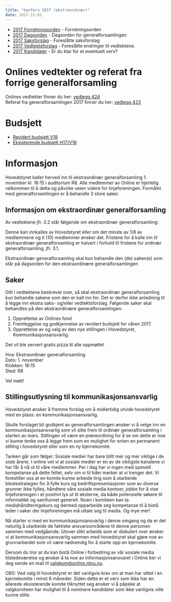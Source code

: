 ```yaml
---
title: "Genfors 2017 (ekstraordinær)"
date: 2017-11-01
---
```


* [2017 Forretningsorden](https://wiki.online.ntnu.no/generalforsamlinger/2017-ekstraordinaer/forretningsorden) - Forretningsorden
* [2017 Dagsorden](https://wiki.online.ntnu.no/generalforsamlinger/2017-ekstraordinaer/dagsorden) - Dagsorden for generalforsamlingen
* [2017 Saksforslag](https://wiki.online.ntnu.no/generalforsamlinger/2017-ekstraordinaer/saksforslag) - Foreslåtte saksforslag
* [2017 Vedtektsforslag](https://wiki.online.ntnu.no/generalforsamlinger/2017-ekstraordinaer/vedtektsforslag) - Foreslåtte endringer til vedtektene. 
* [2017 Kandidater](https://wiki.online.ntnu.no/generalforsamlinger/2017-ekstraordinaer/valg) - Er du klar for et eventuelt verv?


# Onlines vedtekter og referat fra forrige generalforsamling 
Onlines vedtekter finner du her: [vedlegg 424](https://wiki.online.ntnu.no/attachments/424-vedtekter-signert-av-paraferer.pdf)      
Referat fra generalforsamlingen 2017 finner du her: [vedlegg 423](https://wiki.online.ntnu.no/attachments/423-Referat-fra-Onlines-generalforsamling-2017-signert-av-paraferer.pdf)  

# Budsjett

- [Revidert budsjett V18](https://docs.google.com/spreadsheets/d/16bqSdyglFN0cR4ehhB-B3Ey4FTbv6JDlKsP9L29p9pk/edit?usp=sharing)
- [Eksisterende budsjett H17/V18](https://docs.google.com/spreadsheets/d/1exCJ_8gr1KrS7Bv4N-JnjUBoUKJ56eaPp4wp0mvs9is/edit?usp=sharing)

# Informasjon

Hovedstyret kaller herved inn til ekstraordinær generalforsamling 1. november kl. 16:15 i auditorium R8. Alle medlemmer av Online er hjertelig velkommen til å delta og påvirke veien videre for linjeforeningen. Formålet med generalforsamlingen er å behandle 3 store saker. 

## Informasjon om ekstraordinær generalforsamling

Av vedtektene jfr. 3.2 står følgende om ekstraordinær generalforsamling: 

Denne kan innkalles av Hovedstyret eller om det minste av 1/8 av medlemmene og
ti (10) medlemmer ønsker det. Fristene for å kalle inn til ekstraordinær generalforsamling
er halvert i forhold til fristene for ordinær generalforsamling, jfr. 3.1.

Ekstraordinær generalforsamling skal kun behandle den (de) saken(e) som står på
dagsorden for den ekstraordinære generalforsamlingen

## Saker

Gitt i vedtektene beskrevet over, så skal ekstraordinær generalforsamling kun behandle sakene som den er kalt inn for. Det er derfor ikke anledning til å legge inn ekstra saks- og/eller vedtektsforslag. Følgende saker skal behandles på den ekstraordinære generalforsamlingen:

1. Opprettelse av Onlines fond
2. Fremleggelse og godkjennelse av revidert budsjett for våren 2017.
3. Opprettelse av og valg av den nye stillingen i Hovedstyret, Kommunikasjonsansvarlig.

Det vil ble servert gratis pizza til alle oppmøtte!

Hva: Ekstraordinær generalforsamling  
Dato: 1. november  
Klokken: 16:15  
Sted: R8  

Vel møtt!

## Stillingsutlysning til kommunikasjonsansvarlig

Hovedstyret ønsker å fremme forslag om å midlertidig utvide hovedstyret med en plass: en kommunikasjonsansvarlig.

Skulle forslaget bli godkjent av generalforsamlingen ønsker vi å velge inn en kommunikasjonsansvarlig som vil sitte frem til ordinær generalforsamling i starten av mars. Stillingen vil være en prøveordning for å se om dette er noe vi kunne tenke oss å legge frem som en mulighet for enten en permanent stilling i hovedstyret eller som en ny kjernekomité.

Tanken går som følger: Sosiale medier har bare blitt mer og mer viktige i de siste årene. I online vet vi at sosiale medier er en av de viktigste kanalene vi har får å nå ut til våre medlemmer. Per i dag har vi ingen med spesiell kompetanse på dette feltet, selv om vi til tider merker at vi trenger det. Vi forestiller oss at en komite kunne arbeide ting som å utarbeide blestestrategier for å fylle kurs og bedriftspresentasjoner som av diverse grunner ikke fylles, håndtere våre sosiale media kontoer, jobbe for å vise linjeforeningen i et positivt lys ut til eksterne, da både potensielle søkere til informatikk og samfunnet generelt. Noen i komiteen kan ta mediahåndteringskurs og dermed opparbeide seg kompetanse til å bistå leder i saker der linjeforeningen må uttale seg til media. Og mye mer!

Nå starter vi med en kommunikasjonsansvarlig i denne omgang og da er det naturlig å utarbeide de faktiske ansvarsområdene til denne personen sammen med vedgående. Utover slikt arbeids som er diskutert over ønsker vi at kommunikasjonsansvarlig sammen med hovedstyret skal gjøre noe av grunnarbeidet som vil være nødvendig for å starte opp en kjernekomité.

Dersom du tror at du kan bistå Online i forbedring av vår sosiale media tilstedeværelse og ønsker å ta noe av informasjonsansvaret i Online ber vi deg sende en mail til valgkom@online.ntnu.no.

OBS: Ved valg til hovedstyret er det vanligvis krav om at man har sittet i en kjernekomite i minst 6 måneder. Siden dette er et verv som ikke har en allerede eksisterende komite tilknyttet seg ønsker vi å påpeke at valgkomiteen har mulighet til å nominere kandidater som ikke vanligvis ville kunne stille.
